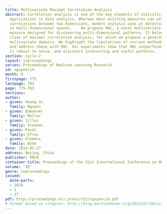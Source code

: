 ```yaml
---
title: Multivariate Maximal Correlation Analysis
abstract: Correlation analysis is one of the key elements of statistics, and has various
  applications in data analysis. Whereas most existing measures can only detect pairwise
  correlations between two dimensions, modern analysis aims at detecting correlations
  in multi-dimensional spaces.    We propose MAC, a novel multivariate correlation
  measure designed for discovering multi-dimensional patterns. It belongs to the powerful
  class of maximal correlation analysis, for which we propose a generalization to
  multivariate domains. We highlight the limitations of current methods in this class,
  and address these with MAC. Our experiments show that MAC outperforms existing solutions,
  is robust to noise, and discovers interesting and useful patterns.
section: cycle-2
layout: inproceedings
series: Proceedings of Machine Learning Research
id: nguyenc14
month: 0
firstpage: 775
lastpage: 783
page: 775-783
sections: 
author:
- given: Hoang Vu
  family: Nguyen
- given: Emmanuel
  family: Müller
- given: Jilles
  family: Vreeken
- given: Pavel
  family: Efros
- given: Klemens
  family: Böhm
date: 2014-01-27
address: Bejing, China
publisher: PMLR
container-title: Proceedings of the 31st International Conference on Machine Learning
volume: '32'
genre: inproceedings
issued:
  date-parts:
  - 2014
  - 1
  - 27
pdf: http://proceedings.mlr.press/v32/nguyenc14.pdf
# Format based on citeproc: http://blog.martinfenner.org/2013/07/30/citeproc-yaml-for-bibliographies/
---
```

